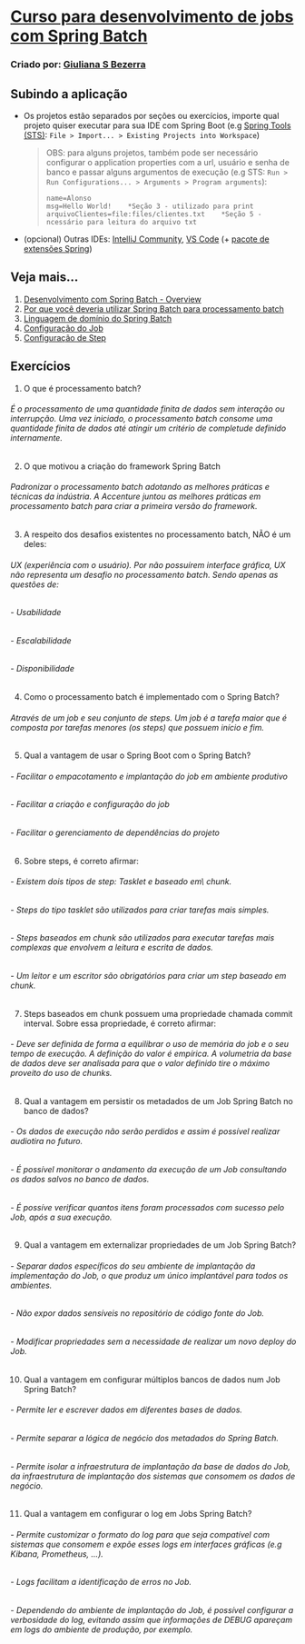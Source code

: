 # [Curso para desenvolvimento de jobs com Spring Batch](https://www.udemy.com/course/curso-para-desenvolvimento-de-jobs-com-spring-batch/learn/lecture/18418770#overview)
### Criado por: [Giuliana S Bezerra](https://www.udemy.com/user/giuliana-silva-bezerra/)

## Subindo a aplicação
- Os projetos estão separados por seções ou exercícios, importe qual projeto quiser executar para sua IDE com Spring Boot (e.g [Spring Tools (STS)](https://spring.io/tools): `File > Import... > Existing Projects into Workspace`)
  > OBS: para alguns projetos, também pode ser necessário configurar o application properties com a url, usuário e senha de banco e passar alguns argumentos de execução (e.g STS: `Run > Run Configurations... > Arguments > Program arguments`):
  > ```
  > name=Alonso
  > msg=Hello World!    *Seção 3 - utilizado para print
  > arquivoClientes=file:files/clientes.txt    *Seção 5 -ncessário para leitura do arquivo txt
  > ```
- (opcional) Outras IDEs: [IntelliJ Community](https://www.jetbrains.com/pt-br/idea/download), [VS Code](https://code.visualstudio.com/download) (+ [pacote de extensões Spring](https://marketplace.visualstudio.com/items?itemName=Pivotal.vscode-boot-dev-pack))

## Veja mais...
1. [Desenvolvimento com Spring Batch - Overview](https://giuliana-bezerra.medium.com/spring-batch-para-desenvolvimento-de-jobs-1674ec5b9a20)
2. [Por que você deveria utilizar Spring Batch para processamento batch](https://giuliana-bezerra.medium.com/why-you-should-be-using-spring-batch-for-batch-processing-83f5aafb965f)
3. [Linguagem de domínio do Spring Batch](https://docs.spring.io/spring-batch/docs/current/reference/html/domain.html#domainLanguageOfBatch)
4. [Configuração do Job](https://medium.com/@giu.drawer/desenvolvimento-com-spring-batch-jobs-b4363dd6c676)
5. [Configuração de Step](https://medium.com/@giu.drawer/desenvolvimento-com-spring-batch-steps-4d42af2696ec)

## Exercícios
1) O que é processamento batch?
###### É o processamento de uma quantidade finita de dados sem interação ou interrupção. Uma vez iniciado, o processamento batch consome uma quantidade finita de dados até atingir um critério de completude definido internamente.

2) O que motivou a criação do framework Spring Batch
###### Padronizar o processamento batch adotando as melhores práticas e técnicas da indústria. A Accenture juntou as melhores práticas em processamento batch para criar a primeira versão do framework.

3) A respeito dos desafios existentes no processamento batch, NÃO é um deles:
###### UX (experiência com o usuário). Por não possuírem interface gráfica, UX não representa um desafio no processamento batch. Sendo apenas as questões de:
###### - Usabilidade
###### - Escalabilidade
###### - Disponibilidade

4) Como o processamento batch é implementado com o Spring Batch?
###### Através de um job e seu conjunto de steps. Um job é a tarefa maior que é composta por tarefas menores (os steps) que possuem início e fim.

5) Qual a vantagem de usar o Spring Boot com o Spring Batch?
###### - Facilitar o empacotamento e implantação do job em ambiente produtivo
###### - Facilitar a criação e configuração do job
###### - Facilitar o gerenciamento de dependências do projeto

6) Sobre steps, é correto afirmar:
###### - Existem dois tipos de step: Tasklet e baseado em\ chunk.
###### - Steps do tipo tasklet são utilizados para criar tarefas mais simples.
###### - Steps baseados em chunk são utilizados para executar tarefas mais complexas que envolvem a leitura e escrita de dados.
###### - Um leitor e um escritor são obrigatórios para criar um step baseado em chunk.

7) Steps baseados em chunk possuem uma propriedade chamada commit interval. Sobre essa propriedade, é correto afirmar:
###### - Deve ser definida de forma a equilibrar o uso de memória do job e o seu tempo de execução. A definição do valor é empírica. A volumetria da base de dados deve ser analisada para que o valor definido tire o máximo proveito do uso de chunks.

8) Qual a vantagem em persistir os metadados de um Job Spring Batch no banco de dados?
###### - Os dados de execução não serão perdidos e assim é possível realizar audiotira no futuro.
###### - É possível monitorar o andamento da execução de um Job consultando os dados salvos no banco de dados.
###### - É possíve verificar quantos itens foram processados com sucesso pelo Job, após a sua execução.

9) Qual a vantagem em externalizar propriedades de um Job Spring Batch?
###### - Separar dados específicos do seu ambiente de implantação da implementação do Job, o que produz um único implantável para todos os ambientes.
###### - Não expor dados sensíveis no repositório de código fonte do Job.
###### - Modificar propriedades sem a necessidade de realizar um novo deploy do Job.

10) Qual a vantagem em configurar múltiplos bancos de dados num Job Spring Batch?
###### - Permite ler e escrever dados em diferentes bases de dados.
###### - Permite separar a lógica de negócio dos metadados do Spring Batch.
###### - Permite isolar a infraestrutura de implantação da base de dados do Job, da infraestrutura de implantação dos sistemas que consomem os dados de negócio.

11) Qual a vantagem em configurar o log em Jobs Spring Batch?
###### - Permite customizar o formato do log para que seja compatível com sistemas que consomem e expõe esses logs em interfaces gráficas (e.g Kibana, Prometheus, ...).
###### - Logs facilitam a identificação de erros no Job.
###### - Dependendo do ambiente de implantação do Job, é possível configurar a verbosidade do log, evitando assim que informações de DEBUG apareçam em logs do ambiente de produção, por exemplo.